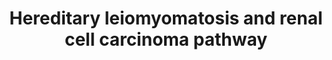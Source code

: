 ---
annotations:
- id: PW:0001017
  parent: disease pathway
  type: Pathway Ontology
  value: renal cell carcinoma pathway
- id: DOID:5138
  parent: disease of cellular proliferation
  type: Disease Ontology
  value: leiomyomatosis
- id: DOID:4450
  parent: disease of cellular proliferation
  type: Disease Ontology
  value: renal cell carcinoma
- id: PW:0000605
  parent: disease pathway
  type: Pathway Ontology
  value: cancer pathway
authors:
- Khanspers
- Egonw
- MaintBot
- Fehrhart
- Finterly
communities:
- CPTAC
- Diseases
- Renal_Genomics
description: Hereditary leiomyomatosis and renal cell carcinoma (HLRCC) is an autosomal
  dominant hereditary cancer syndrome in which affected individuals are at risk for
  the development of cutaneous and uterine leiomyomas and kidney cancer. HLRCC is
  characterized by germline mutation of the tricarboxylic acid cycle (TCA) enzyme,
  fumarate hydratase (FH). FH-deficient kidney cancer is characterized by impaired
  oxidative phosphorylation and a metabolic shift to aerobic glycolysis, a form of
  metabolic reprogramming referred to as the Warburg effect.    AMPK is a negative
  regulator of the Warburg effect in Fumarate hydratase-deficient kidney cancer. Fumarate
  hydratase (FH)-deficient kidney cancer, characterized by impaired oxidative phosphorylation,
  and undergoes a metabolic shift to aerobic glycolysis to generate ATP required for
  the increased energetic demands of rapidly proliferating cells. The increased glycolysis
  suppresses expression and activation of AMPK which results in increased S6 and ACC
  activity, promoting anabolic growth and proliferation. Decreased AMPK results in
  decreased p53 and the iron transporter, DMT1. The iron responsive proteins, IRP1
  and IRP2, as well as the IRP target, transferrin receptor protein 1 (TFRC) are elevated,
  indicating that cytosolic iron concentrations decrease secondary to decreased DMT1
  activity. Prolyl hydroxylase, which is sensitive to iron levels, would be inhibited
  by decreased cytosolic iron levels, stabilizing HIF1α. Fumarate, which increases
  in FH- deficient cells, has been shown to inhibit prolyl hydroxylase, which would
  lead to further stabilization of HIF1α, increasing transcription of factors such
  as vascular endothelial growth factor (VEGF) and the glucose transporter, GLUT1.
  Increased fumarate has been shown to succinate KEAP1, thus altering it's conformation
  and disrupting its ability to induce degradation of Nrf2. Nrf2 transcription is
  increased activating anti-oxidant response and protecting against oxidative stress.
  Increased HIF1α would stimulate LDHA, increasing lactate production, and would stimulate
  PDK1, which inhibits PDH and would decrease entry of pyruvate into the TCA cycle.
  FH-deficient kidney cancer use a glutamine- dependent reductive carboxylation rather
  than rather than oxidative metabolism for citrate formation (red arrows). Glutamine
  is the major source for the increased fatty acid synthesis required for rapid proliferation
  in these cells with disabled normal oxidative phosphorylation. Potential approaches
  for treatment of this aggressive form of kidney cancer include agents that stimulate
  AMPK, agents that target the tumor vasculature and glucose transport, agents that
  inhibit LDHA and agents that target the critical glutamine-dependent reductive fatty
  acid/lipid synthetic pathway. (Linehan and Rouault, Clin Cancer Res, 2013)
last-edited: 2021-06-23
ndex: bbf562d6-8b69-11eb-9e72-0ac135e8bacf
organisms:
- Homo sapiens
redirect_from:
- /index.php/Pathway:WP4206
- /instance/WP4206
- /instance/WP4206_r123458
revision: r123458
schema-jsonld:
- '@context': https://schema.org/
  '@id': https://wikipathways.github.io/pathways/WP4206.html
  '@type': Dataset
  creator:
    '@type': Organization
    name: WikiPathways
  description: Hereditary leiomyomatosis and renal cell carcinoma (HLRCC) is an autosomal
    dominant hereditary cancer syndrome in which affected individuals are at risk
    for the development of cutaneous and uterine leiomyomas and kidney cancer. HLRCC
    is characterized by germline mutation of the tricarboxylic acid cycle (TCA) enzyme,
    fumarate hydratase (FH). FH-deficient kidney cancer is characterized by impaired
    oxidative phosphorylation and a metabolic shift to aerobic glycolysis, a form
    of metabolic reprogramming referred to as the Warburg effect.    AMPK is a negative
    regulator of the Warburg effect in Fumarate hydratase-deficient kidney cancer.
    Fumarate hydratase (FH)-deficient kidney cancer, characterized by impaired oxidative
    phosphorylation, and undergoes a metabolic shift to aerobic glycolysis to generate
    ATP required for the increased energetic demands of rapidly proliferating cells.
    The increased glycolysis suppresses expression and activation of AMPK which results
    in increased S6 and ACC activity, promoting anabolic growth and proliferation.
    Decreased AMPK results in decreased p53 and the iron transporter, DMT1. The iron
    responsive proteins, IRP1 and IRP2, as well as the IRP target, transferrin receptor
    protein 1 (TFRC) are elevated, indicating that cytosolic iron concentrations decrease
    secondary to decreased DMT1 activity. Prolyl hydroxylase, which is sensitive to
    iron levels, would be inhibited by decreased cytosolic iron levels, stabilizing
    HIF1α. Fumarate, which increases in FH- deficient cells, has been shown to inhibit
    prolyl hydroxylase, which would lead to further stabilization of HIF1α, increasing
    transcription of factors such as vascular endothelial growth factor (VEGF) and
    the glucose transporter, GLUT1. Increased fumarate has been shown to succinate
    KEAP1, thus altering it's conformation and disrupting its ability to induce degradation
    of Nrf2. Nrf2 transcription is increased activating anti-oxidant response and
    protecting against oxidative stress. Increased HIF1α would stimulate LDHA, increasing
    lactate production, and would stimulate PDK1, which inhibits PDH and would decrease
    entry of pyruvate into the TCA cycle. FH-deficient kidney cancer use a glutamine-
    dependent reductive carboxylation rather than rather than oxidative metabolism
    for citrate formation (red arrows). Glutamine is the major source for the increased
    fatty acid synthesis required for rapid proliferation in these cells with disabled
    normal oxidative phosphorylation. Potential approaches for treatment of this aggressive
    form of kidney cancer include agents that stimulate AMPK, agents that target the
    tumor vasculature and glucose transport, agents that inhibit LDHA and agents that
    target the critical glutamine-dependent reductive fatty acid/lipid synthetic pathway.
    (Linehan and Rouault, Clin Cancer Res, 2013)
  keywords:
  - ACACA
  - ACACB
  - ATP
  - Acetyl-CoA
  - CO2
  - CUL3
  - EGLN1
  - FH
  - GLUT1
  - HIF1A
  - Iron
  - KEAP1
  - L-malate
  - LDHA
  - NFE2L2
  - O2+
  - Oxaloacetate
  - PDHA1
  - PDHA2
  - PDHB
  - PDK1
  - PRKAA1
  - PRKAB1
  - PRKAG1
  - RPS6
  - SLC11A2
  - Succinyl-CoA
  - TP53
  - VEGFA
  - alpha-ketoglutarate
  - citrate
  - fatty acids
  - fumarate
  - glucose
  - glutamate
  - iron
  - isocitrate
  - lactate
  - malonyl-CoA
  - phospholipids
  - pyruvate
  - succinate
  license: CC0
  name: Hereditary leiomyomatosis and renal cell carcinoma pathway
seo: CreativeWork
title: Hereditary leiomyomatosis and renal cell carcinoma pathway
wpid: WP4206
---